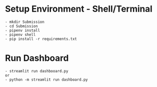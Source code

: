 # Setup Environment - Shell/Terminal
```
- mkdir Submission
- cd Submission
- pipenv install
- pipenv shell
- pip install -r requirements.txt
```
# Run Dashboard
```
- streamlit run dashbooard.py
or
- python -m streamlit run dashboard.py
```

